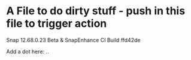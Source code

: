 # A File to do dirty stuff - push in this file to trigger action
Snap 12.68.0.23 Beta & SnapEnhance CI Build ffd42de

Add a dot here: ..
